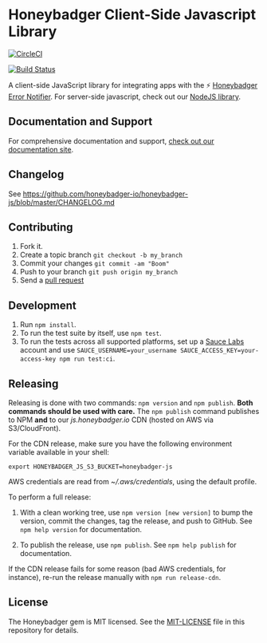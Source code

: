 # Honeybadger Client-Side Javascript Library

[![CircleCI](https://circleci.com/gh/honeybadger-io/honeybadger-js.svg?style=svg)](https://circleci.com/gh/honeybadger-io/honeybadger-js)

[![Build Status](https://app.saucelabs.com/browser-matrix/honeybadger_os.svg)](https://app.saucelabs.com/builds/16ac6c22e2ea4140b3051bf21fb579da)

A client-side JavaScript library for integrating apps with the :zap: [Honeybadger Error Notifier](http://honeybadger.io). For server-side javascript, check out our [NodeJS library](https://github.com/honeybadger-io/honeybadger-node).

## Documentation and Support

For comprehensive documentation and support, [check out our documentation site](http://docs.honeybadger.io/lib/javascript/index.html).

## Changelog

See https://github.com/honeybadger-io/honeybadger-js/blob/master/CHANGELOG.md

## Contributing

1. Fork it.
2. Create a topic branch `git checkout -b my_branch`
3. Commit your changes `git commit -am "Boom"`
3. Push to your branch `git push origin my_branch`
4. Send a [pull request](https://github.com/honeybadger-io/honeybadger-js/pulls)

## Development

1. Run `npm install`.
2. To run the test suite by itself, use `npm test`.
3. To run the tests across all supported platforms, set up a [Sauce Labs](https://saucelabs.com/)
account and use `SAUCE_USERNAME=your_username SAUCE_ACCESS_KEY=your-access-key npm run test:ci`.

## Releasing

Releasing is done with two commands: `npm version` and `npm publish`. **Both
commands should be used with care.** The `npm publish` command publishes to NPM
**and** to our *js.honeybadger.io* CDN (hosted on AWS via S3/CloudFront).

For the CDN release, make sure you have the following environment variable
available in your shell:

```
export HONEYBADGER_JS_S3_BUCKET=honeybadger-js
```

AWS credentials are read from *~/.aws/credentials*, using the default profile.

To perform a full release:

1. With a clean working tree, use `npm version [new version]` to bump the version, commit the
   changes, tag the release, and push to GitHub. See `npm help version` for
   documentation.

2. To publish the release, use `npm publish`. See `npm help publish` for
   documentation.

If the CDN release fails for some reason (bad AWS credentials, for instance),
re-run the release manually with `npm run release-cdn`.

## License

The Honeybadger gem is MIT licensed. See the [MIT-LICENSE](https://raw.github.com/honeybadger-io/honeybadger-js/master/MIT-LICENSE) file in this repository for details.
